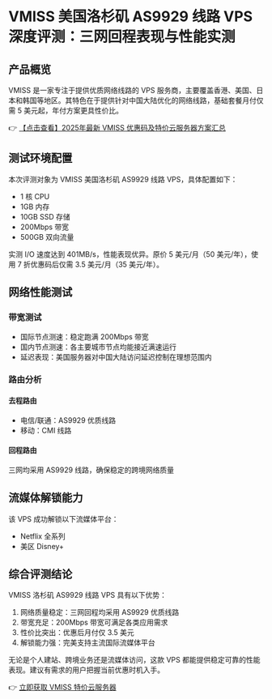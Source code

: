 # VMISS 美国洛杉矶 AS9929 线路 VPS 深度评测：三网回程表现与性能实测

## 产品概览

VMISS 是一家专注于提供优质网络线路的 VPS 服务商，主要覆盖香港、美国、日本和韩国等地区。其特色在于提供针对中国大陆优化的网络线路，基础套餐月付仅需 5 美元起，年付方案更具性价比。

👉 [【点击查看】2025年最新 VMISS 优惠码及特价云服务器方案汇总](https://bit.ly/Vmiss)

## 测试环境配置

本次评测对象为 VMISS 美国洛杉矶 AS9929 线路 VPS，具体配置如下：
- 1 核 CPU
- 1GB 内存
- 10GB SSD 存储
- 200Mbps 带宽
- 500GB 双向流量

实测 I/O 速度达到 401MB/s，性能表现优异。原价 5 美元/月（50 美元/年），使用 7 折优惠码后仅需 3.5 美元/月（35 美元/年）。

## 网络性能测试

### 带宽测试
- 国际节点测速：稳定跑满 200Mbps 带宽
- 国内节点测速：各主要城市节点均能接近满速运行
- 延迟表现：美国服务器对中国大陆访问延迟控制在理想范围内

### 路由分析
#### 去程路由
- 电信/联通：AS9929 优质线路
- 移动：CMI 线路

#### 回程路由
三网均采用 AS9929 线路，确保稳定的跨境网络质量

## 流媒体解锁能力
该 VPS 成功解锁以下流媒体平台：
- Netflix 全系列
- 美区 Disney+

## 综合评测结论

VMISS 洛杉矶 AS9929 线路 VPS 具有以下优势：
1. 网络质量稳定：三网回程均采用 AS9929 优质线路
2. 带宽充足：200Mbps 带宽可满足各类应用需求
3. 性价比突出：优惠后月付仅 3.5 美元
4. 解锁能力强：完美支持主流国际流媒体平台

无论是个人建站、跨境业务还是流媒体访问，这款 VPS 都能提供稳定可靠的性能表现。建议有需求的用户把握当前优惠时机入手。

👉 [立即获取 VMISS 特价云服务器](https://bit.ly/Vmiss)